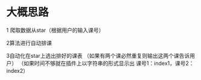 # 大概思路

1 爬取数据从star（根据用户的输入课号）

2算法进行自动排课

3自动化在star上选出排好的课表
（如果有两个课必然重复则输出这两个课告诉用户）
（如果时间不够就在插件上以字符串的形式显示出 课号1：index1，课号2：index2）

